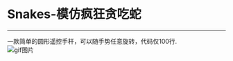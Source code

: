 # Snakes-模仿疯狂贪吃蛇
----
一款简单的圆形遥控手杆，可以随手势任意旋转，代码仅100行.<br/>
![gif图片](https://github.com/KeenTeam1990/CircleMenu/blob/master/Image/110.gif)
